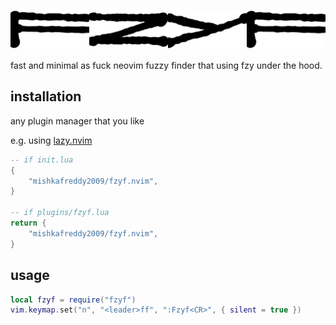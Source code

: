 ![fzyf.nvim example](./doc/ex.png)

fast and minimal as fuck neovim fuzzy finder that using fzy under the hood.

## installation

any plugin manager that you like

e.g. using [lazy.nvim](https://github.com/folke/lazy.nvim)

```lua
-- if init.lua
{
	"mishkafreddy2009/fzyf.nvim",
}

-- if plugins/fzyf.lua
return {
	"mishkafreddy2009/fzyf.nvim",
}
```

## usage

```lua
local fzyf = require("fzyf")
vim.keymap.set("n", "<leader>ff", ":Fzyf<CR>", { silent = true })
```
